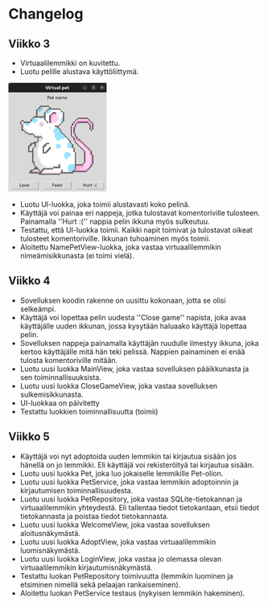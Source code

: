# Changelog

## Viikko 3
- Virtuaalilemmikki on kuvitettu.
- Luotu pelille alustava käyttöliittymä.
<img src="https://github.com/macabre-cs/ot-harjoitustyo/blob/master/dokumentaatio/kuvat/tkinter_alustava_kayttoliittyma.png" alt="Kuva alustavasta käyttöliittymästä, joka on luotu TkInterillä. Käyttöliittymän keskellä on virtuaalilemmikki ja sen alapuolle on kolme nappia joissa lukee Feed, Love ja Hurt :(. Virtuaalilemmikin yläpuolella on paikka sen nimelle." width="195" height="216">

- Luotu UI-luokka, joka toimii alustavasti koko pelinä.
- Käyttäjä voi painaa eri nappeja, jotka tulostavat komentoriville tulosteen. Painamalla ''Hurt :('' nappia pelin ikkuna myös sulkeutuu.
- Testattu, että UI-luokka toimii. Kaikki napit toimivat ja tulostavat oikeat tulosteet komentoriville. Ikkunan tuhoaminen myös toimii.
- Aloitettu NamePetView-luokka, joka vastaa virtuaalilemmikin nimeämisikkunasta (ei toimi vielä).

## Viikko 4
- Sovelluksen koodin rakenne on uusittu kokonaan, jotta se olisi selkeämpi.
- Käyttäjä voi lopettaa pelin uudesta ''Close game'' napista, joka avaa käyttäjälle uuden ikkunan, jossa kysytään haluaako käyttäjä lopettaa pelin.
- Sovelluksen nappeja painamalla käyttäjän ruudulle ilmestyy ikkuna, joka kertoo käyttäjälle mitä hän teki pelissä. Nappien painaminen ei enää tulosta komentoriville mitään.
- Luotu uusi luokka MainView, joka vastaa sovelluksen pääikkunasta ja sen toiminnallisuuksista.
- Luotu uusi luokka CloseGameView, joka vastaa sovelluksen sulkemisikkunasta.
- UI-luokkaa on päivitetty
- Testattu luokkien toiminnallisuutta (toimii)

## Viikko 5
- Käyttäjä voi nyt adoptoida uuden lemmikin tai kirjautua sisään jos hänellä on jo lemmikki. Eli käyttäjä voi rekisteröityä tai kirjautua sisään.
- Luotu uusi luokka Pet, joka luo jokaiselle lemmikille Pet-olion.
- Luotu uusi luokka PetService, joka vastaa lemmikin adoptoinnin ja kirjautumisen toiminnallisuudesta.
- Luotu uusi luokka PetRepository, joka vastaa SQLite-tietokannan ja virtuaalilemmikin yhteydestä. Eli tallentaa tiedot tietokantaan, etsii tiedot tietokannasta ja poistaa tiedot tietokannasta.
- Luotu uusi luokka WelcomeView, joka vastaa sovelluksen aloitusnäkymästä.
- Luotu uusi luokka AdoptView, joka vastaa virtuaalilemmikin luomisnäkymästä.
- Luotu uusi luokka LoginView, joka vastaa jo olemassa olevan virtuaalilemmikin kirjautumisnäkymästä.
- Testattu luokan PetRepository toimivuutta (lemmikin luominen ja etsiminen nimellä sekä pelaajan rankaiseminen).
- Aloitettu luokan PetService testaus (nykyisen lemmikin hakeminen).

